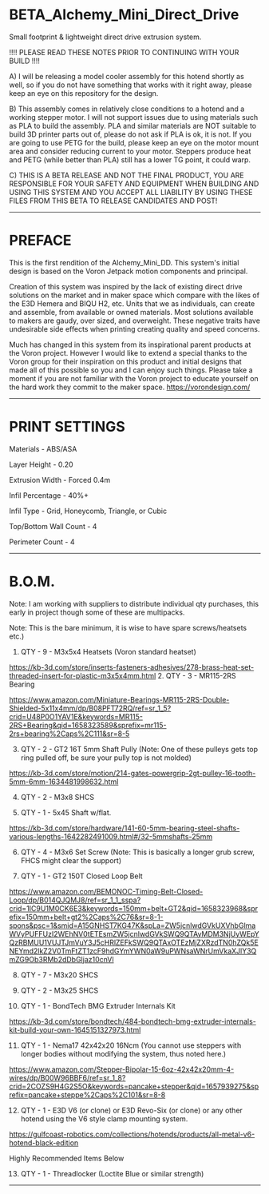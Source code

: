 # BETA_Alchemy_Mini_Direct_Drive
Small footprint &amp; lightweight direct drive extrusion system.

!!!!  PLEASE READ THESE NOTES PRIOR TO CONTINUING WITH YOUR BUILD !!!!

A)  I will be releasing a model cooler assembly for this hotend shortly as well, so if you do not have something that works with it right away,
please keep an eye on this repository for the design.

B)  This assembly comes in relatively close conditions to a hotend and a working stepper motor.  I will not support issues due to using materials such as PLA to build the assembly.  PLA and similar materials are NOT suitable to build 3D printer parts out of, please do not ask if PLA is ok, it is not.  If you are going to use PETG for the build, please keep an eye on the motor mount area and consider reducing current to your motor.  Steppers produce heat and PETG (while better than PLA) still has a lower TG point, it could warp.

C)  THIS IS A BETA RELEASE AND NOT THE FINAL PRODUCT, YOU ARE RESPONSIBLE FOR YOUR SAFETY AND EQUIPMENT WHEN BUILDING AND USING THIS SYSTEM AND 
YOU ACCEPT ALL LIABILITY BY USING THESE FILES FROM THIS BETA TO RELEASE CANDIDATES AND POST!

-----------------------------------------------------------------------------------------------------------------------------------------------------------

# PREFACE

This is the first rendition of the Alchemy_Mini_DD.   This system's initial design is based on the Voron Jetpack motion components and principal.  

Creation of this system was inspired by the lack of existing direct drive solutions on the market and in maker space which compare with the likes 
of the E3D Hemera and BIQU H2, etc.  Units that we as individuals, can create and assemble, from available or owned materials.  Most solutions available 
to makers are gaudy, over sized, and overweight.  These negative traits have undesirable side effects when printing creating quality and speed concerns.

Much has changed in this system from its inspirational parent products at the Voron project.   However I would like to extend a special thanks to the Voron
group for their inspiration on this product and initial designs that made all of this possible so you and I can enjoy such things.  Please take a moment if
you are not familiar with the Voron project to educate yourself on the hard work they commit to the maker space.  https://vorondesign.com/

-----------------------------------------------------------------------------------------------------------------------------------------------------------

# PRINT SETTINGS

Materials - ABS/ASA

Layer Height - 0.20

Extrusion Width - Forced 0.4m

Infil Percentage - 40%+

Infil Type - Grid, Honeycomb, Triangle, or Cubic

Top/Bottom Wall Count - 4

Perimeter Count - 4

-----------------------------------------------------------------------------------------------------------------------------------------------------------

# B.O.M.  
Note: I am working with suppliers to distribute individual qty purchases, this early in project though some of these are multipacks.

Note: This is the bare minimum, it is wise to have spare screws/heatsets etc.)

1. QTY - 9 - M3x5x4 Heatsets (Voron standard heatset)

https://kb-3d.com/store/inserts-fasteners-adhesives/278-brass-heat-set-threaded-insert-for-plastic-m3x5x4mm.html
2. QTY - 3 - MR115-2RS Bearing

https://www.amazon.com/Miniature-Bearings-MR115-2RS-Double-Shielded-5x11x4mm/dp/B08PFT72RQ/ref=sr_1_5?crid=U48P0O1YAV1E&keywords=MR115-2RS+Bearing&qid=1658323589&sprefix=mr115-2rs+bearing%2Caps%2C111&sr=8-5

3. QTY - 2 - GT2 16T 5mm Shaft Pully (Note: One of these pulleys gets top ring pulled off, be sure your pully top is not molded)

https://kb-3d.com/store/motion/214-gates-powergrip-2gt-pulley-16-tooth-5mm-6mm-1634481998632.html

4. QTY - 2 - M3x8 SHCS


5. QTY - 1 - 5x45 Shaft w/flat.


https://kb-3d.com/store/hardware/141-60-5mm-bearing-steel-shafts-various-lengths-1642282491009.html#/32-5mmshafts-25mm

6. QTY - 4 - M3x6 Set Screw (Note: This is basically a longer grub screw, FHCS might clear the support)

7. QTY - 1 - GT2 150T Closed Loop Belt

https://www.amazon.com/BEMONOC-Timing-Belt-Closed-Loop/dp/B014QJQMJ8/ref=sr_1_1_sspa?crid=1IC9U1M0CK6E3&keywords=150mm+belt+GT2&qid=1658323968&sprefix=150mm+belt+gt2%2Caps%2C76&sr=8-1-spons&psc=1&smid=A15GNHST7KG47K&spLa=ZW5jcnlwdGVkUXVhbGlmaWVyPUFFUzI2WEhNV0tETEsmZW5jcnlwdGVkSWQ9QTAyMDM3NjUyWEpYQzRBMUU1VUJTJmVuY3J5cHRlZEFkSWQ9QTAxOTEzMjZXRzdTN0hZQk5ENEYmd2lkZ2V0TmFtZT1zcF9hdGYmYWN0aW9uPWNsaWNrUmVkaXJlY3QmZG9Ob3RMb2dDbGljaz10cnVl

8. QTY - 7 - M3x20 SHCS

9. QTY - 2 - M3x25 SHCS

10. QTY - 1 - BondTech BMG Extruder Internals Kit

https://kb-3d.com/store/bondtech/484-bondtech-bmg-extruder-internals-kit-build-your-own-1645151327973.html

11. QTY - 1 - Nema17 42x42x20 16Ncm (You cannot use steppers with longer bodies without modifying the system, thus noted here.)

https://www.amazon.com/Stepper-Bipolar-15-6oz-42x42x20mm-4-wires/dp/B00W96BBF6/ref=sr_1_8?crid=2COZS9H4G2S5O&keywords=pancake+stepper&qid=1657939275&sprefix=pancake+steppe%2Caps%2C101&sr=8-8

12. QTY - 1 - E3D V6 (or clone) or E3D Revo-Six (or clone) or any other hotend using the V6 style clamp mounting system.

https://gulfcoast-robotics.com/collections/hotends/products/all-metal-v6-hotend-black-edition

Highly Recommended Items Below

13. QTY - 1 - Threadlocker (Loctite Blue or similar strength)

-----------------------------------------------------------------------------------------------------------------------------------------------------------


